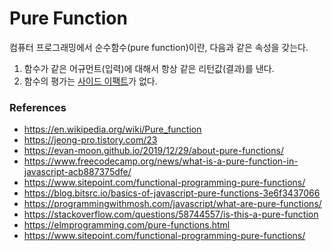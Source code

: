 # Pure Function

컴퓨터 프로그래밍에서 순수함수(pure function)이란, 다음과 같은 속성을 갖는다.

1. 함수가 같은 어규먼트(입력)에 대해서 항상 같은 리턴값(결과)를 낸다.
2. 함수의 평가는 [사이드 이팩트](https://en.wikipedia.org/wiki/Side_effect_(computer_science))가 없다.



### References

- https://en.wikipedia.org/wiki/Pure_function
- https://jeong-pro.tistory.com/23
- https://evan-moon.github.io/2019/12/29/about-pure-functions/
- https://www.freecodecamp.org/news/what-is-a-pure-function-in-javascript-acb887375dfe/
- https://www.sitepoint.com/functional-programming-pure-functions/
- https://blog.bitsrc.io/basics-of-javascript-pure-functions-3e6f3437066
- https://programmingwithmosh.com/javascript/what-are-pure-functions/
- https://stackoverflow.com/questions/58744557/is-this-a-pure-function
- https://elmprogramming.com/pure-functions.html
- https://www.sitepoint.com/functional-programming-pure-functions/